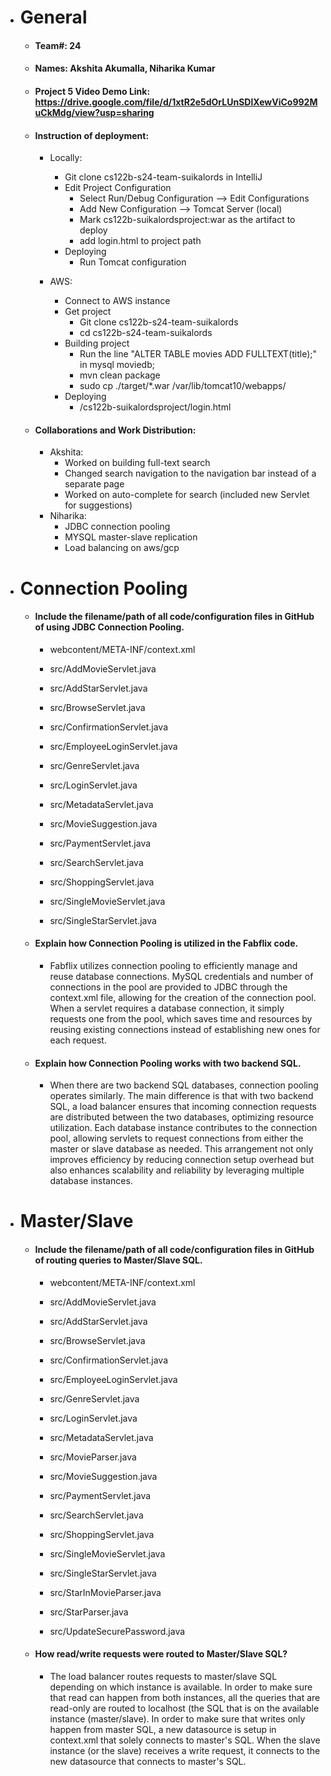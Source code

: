 - # General
    - #### Team#: 24

    - #### Names: Akshita Akumalla, Niharika Kumar

    - #### Project 5 Video Demo Link: https://drive.google.com/file/d/1xtR2e5dOrLUnSDlXewViCo992MuCkMdg/view?usp=sharing

    - #### Instruction of deployment:
        - Locally:
            - Git clone cs122b-s24-team-suikalords in IntelliJ
            - Edit Project Configuration
                - Select Run/Debug Configuration --> Edit Configurations
                - Add New Configuration --> Tomcat Server (local)
                - Mark cs122b-suikalordsproject:war as the artifact to deploy
                - add login.html to project path
            - Deploying
                - Run Tomcat configuration

        - AWS:
            - Connect to AWS instance
            - Get project
                - Git clone cs122b-s24-team-suikalords
                - cd cs122b-s24-team-suikalords
            - Building project
                - Run the line "ALTER TABLE movies ADD FULLTEXT(title);" in mysql moviedb;
                - mvn clean package
                - sudo cp ./target/*.war /var/lib/tomcat10/webapps/
            - Deploying
                - <load balancer public ip>/cs122b-suikalordsproject/login.html

    - #### Collaborations and Work Distribution:
        - Akshita:
            - Worked on building full-text search
            - Changed search navigation to the navigation bar instead of a separate page
            - Worked on auto-complete for search (included new Servlet for suggestions)
        - Niharika:
            - JDBC connection pooling
            - MYSQL master-slave replication
            - Load balancing on aws/gcp


- # Connection Pooling
    - #### Include the filename/path of all code/configuration files in GitHub of using JDBC Connection Pooling.
        - webcontent/META-INF/context.xml

        - src/AddMovieServlet.java 
        - src/AddStarServlet.java 
        - src/BrowseServlet.java 
        - src/ConfirmationServlet.java 
        - src/EmployeeLoginServlet.java 
        - src/GenreServlet.java 
        - src/LoginServlet.java 
        - src/MetadataServlet.java 
        - src/MovieSuggestion.java 
        - src/PaymentServlet.java 
        - src/SearchServlet.java 
        - src/ShoppingServlet.java 
        - src/SingleMovieServlet.java 
        - src/SingleStarServlet.java
  
    - #### Explain how Connection Pooling is utilized in the Fabflix code.
      - Fabflix utilizes connection pooling to efficiently manage and reuse database connections. MySQL credentials and number of connections in the pool are provided to JDBC through the context.xml file, allowing for the creation of the connection pool. When a servlet requires a database connection, it simply requests one from the pool, which saves time and resources by reusing existing connections instead of establishing new ones for each request.

    - #### Explain how Connection Pooling works with two backend SQL.
        - When there are two backend SQL databases, connection pooling operates similarly. The main difference is that with two backend SQL, a load balancer ensures that incoming connection requests are distributed between the two databases, optimizing resource utilization. Each database instance contributes to the connection pool, allowing servlets to request connections from either the master or slave database as needed. This arrangement not only improves efficiency by reducing connection setup overhead but also enhances scalability and reliability by leveraging multiple database instances.


- # Master/Slave
    - #### Include the filename/path of all code/configuration files in GitHub of routing queries to Master/Slave SQL.
        - webcontent/META-INF/context.xml

        - src/AddMovieServlet.java
        - src/AddStarServlet.java
        - src/BrowseServlet.java
        - src/ConfirmationServlet.java
        - src/EmployeeLoginServlet.java
        - src/GenreServlet.java
        - src/LoginServlet.java
        - src/MetadataServlet.java
        - src/MovieParser.java
        - src/MovieSuggestion.java
        - src/PaymentServlet.java
        - src/SearchServlet.java
        - src/ShoppingServlet.java
        - src/SingleMovieServlet.java
        - src/SingleStarServlet.java
        - src/StarInMovieParser.java
        - src/StarParser.java
        - src/UpdateSecurePassword.java

  - #### How read/write requests were routed to Master/Slave SQL?
      - The load balancer routes requests to master/slave SQL depending on which instance is available. In order to make sure that read can happen from both instances, all the queries that are read-only are routed to localhost (the SQL that is on the available instance (master/slave). In order to make sure that writes only happen from master SQL, a new datasource is setup in context.xml that solely connects to master's SQL. When the slave instance (or the slave) receives a write request, it connects to the new datasource that connects to master's SQL.
